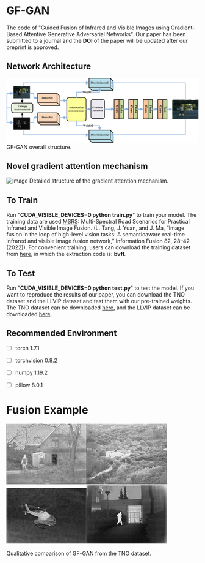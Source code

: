 
#  GF-GAN

The code of "Guided Fusion of Infrared and Visible Images using Gradient-Based Attentive Generative Adversarial Networks". Our paper has been submitted to a journal and the **DOI** of the paper will be updated after our preprint is approved.
## Network Architecture
![image](https://github.com/catjsjsj/GF-GAN/blob/master/Network_structure/GF-GAN.jpg)
GF-GAN overall structure.
## Novel gradient attention mechanism
![image](https://github.com/catjsjsj/GF-GAN/blob/master/Network_structure/Gradient%20attention.jpg)
Detailed structure of the gradient attention mechanism.
## To Train

Run "**CUDA_VISIBLE_DEVICES=0 python train.py**" to train your model.
The training data are used [MSRS](https://github.com/Linfeng-Tang/MSRS "MSRS"): Multi-Spectral Road Scenarios for Practical Infrared and Visible Image Fusion. (L. Tang, J. Yuan, and J. Ma, “Image fusion in the loop of high-level vision tasks: A semanticaware real-time infrared and visible image fusion network,” Information Fusion 82, 28–42 (2022)). For convenient training, users can download the training dataset from [here](https://pan.baidu.com/s/1xueuKYvYp7uPObzvywdgyA), in which the extraction code is: **bvfl**.

## To Test

Run "**CUDA_VISIBLE_DEVICES=0 python test.py**" to test the model. If you want to reproduce the results of our paper, you can download the TNO dataset and the LLVIP dataset and test them with our pre-trained weights. The TNO dataset can be downloaded [here](https://figshare.com/articles/dataset/TNO_Image_Fusion_Dataset/1008029), and the LLVIP dataset can be downloaded [here](https://bupt-ai-cz.github.io/LLVIP/).


## Recommended Environment

 - [ ] torch  1.7.1
 - [ ] torchvision 0.8.2
 - [ ] numpy 1.19.2
 - [ ] pillow  8.0.1



# Fusion Example
<img src="https://github.com/catjsjsj/GF-GAN/blob/master/Fusion_results/TNO41_9.png" width="210px"><img src="https://github.com/catjsjsj/GF-GAN/blob/master/Fusion_results/TNO41_11.png" width="210px">
<img src="https://github.com/catjsjsj/GF-GAN/blob/master/Fusion_results/TNO41_12.png" width="210px"><img src="https://github.com/catjsjsj/GF-GAN/blob/master/Fusion_results/TNO41_13.png" width="210px">

Qualitative comparison of GF-GAN from the TNO dataset.

